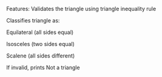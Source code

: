  Features:
Validates the triangle using triangle inequality rule

Classifies triangle as:

Equilateral (all sides equal)

Isosceles (two sides equal)

Scalene (all sides different)

If invalid, prints Not a triangle


